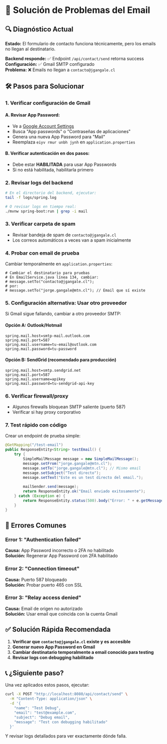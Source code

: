 # 📧 Solución de Problemas del Email

## 🔍 Diagnóstico Actual

**Estado:** El formulario de contacto funciona técnicamente, pero los emails no llegan al destinatario.

**Backend responde:** ✅ Endpoint `/api/contact/send` retorna success  
**Configuración:** ✅ Gmail SMTP configurado  
**Problema:** ❌ Emails no llegan a `contacto@jgangale.cl`

## 🛠️ Pasos para Solucionar

### 1. **Verificar configuración de Gmail**

#### A. Revisar App Password:
- Ve a [Google Account Settings](https://myaccount.google.com/)
- Busca "App passwords" o "Contraseñas de aplicaciones"
- Genera una nueva App Password para "Mail"
- Reemplaza `eiyv rmur unbh jynh` en `application.properties`

#### B. Verificar autenticación en dos pasos:
- Debe estar **HABILITADA** para usar App Passwords
- Si no está habilitada, habilitarla primero

### 2. **Revisar logs del backend**

```bash
# En el directorio del backend, ejecutar:
tail -f logs/spring.log

# O revisar logs en tiempo real:
./mvnw spring-boot:run | grep -i mail
```

### 3. **Verificar carpeta de spam**
- Revisar bandeja de spam de `contacto@jgangale.cl`
- Los correos automáticos a veces van a spam inicialmente

### 4. **Probar con email de prueba**

Cambiar temporalmente en `application.properties`:
```properties
# Cambiar el destinatario para pruebas
# En EmailService.java línea 134, cambiar:
# message.setTo("contacto@jgangale.cl");
# por:
# message.setTo("jorge.gangale@mtn.cl"); // Email que sí existe
```

### 5. **Configuración alternativa: Usar otro proveedor**

Si Gmail sigue fallando, cambiar a otro proveedor SMTP:

#### Opción A: Outlook/Hotmail
```properties
spring.mail.host=smtp-mail.outlook.com
spring.mail.port=587
spring.mail.username=tu-email@outlook.com
spring.mail.password=tu-password
```

#### Opción B: SendGrid (recomendado para producción)
```properties
spring.mail.host=smtp.sendgrid.net
spring.mail.port=587
spring.mail.username=apikey
spring.mail.password=tu-sendgrid-api-key
```

### 6. **Verificar firewall/proxy**
- Algunos firewalls bloquean SMTP saliente (puerto 587)
- Verificar si hay proxy corporativo

### 7. **Test rápido con código**

Crear un endpoint de prueba simple:

```java
@GetMapping("/test-email")
public ResponseEntity<String> testEmail() {
    try {
        SimpleMailMessage message = new SimpleMailMessage();
        message.setFrom("jorge.gangale@mtn.cl");
        message.setTo("jorge.gangale@mtn.cl"); // Mismo email
        message.setSubject("Test directo");
        message.setText("Este es un test directo del email.");
        
        mailSender.send(message);
        return ResponseEntity.ok("Email enviado exitosamente");
    } catch (Exception e) {
        return ResponseEntity.status(500).body("Error: " + e.getMessage());
    }
}
```

## 🚨 Errores Comunes

### Error 1: "Authentication failed"
**Causa:** App Password incorrecto o 2FA no habilitado  
**Solución:** Regenerar App Password con 2FA habilitado

### Error 2: "Connection timeout"
**Causa:** Puerto 587 bloqueado  
**Solución:** Probar puerto 465 con SSL

### Error 3: "Relay access denied"
**Causa:** Email de origen no autorizado  
**Solución:** Usar email que coincida con la cuenta Gmail

## ✅ Solución Rápida Recomendada

1. **Verificar que `contacto@jgangale.cl` existe y es accesible**
2. **Generar nuevo App Password en Gmail**
3. **Cambiar destinatario temporalmente a email conocido para testing**
4. **Revisar logs con debugging habilitado**

## 📞 ¿Siguiente paso?

Una vez aplicados estos pasos, ejecutar:
```bash
curl -X POST "http://localhost:8080/api/contact/send" \
  -H "Content-Type: application/json" \
  -d '{
    "name": "Test Debug",
    "email": "test@example.com",
    "subject": "Debug email",
    "message": "Test con debugging habilitado"
  }'
```

Y revisar logs detallados para ver exactamente dónde falla.
